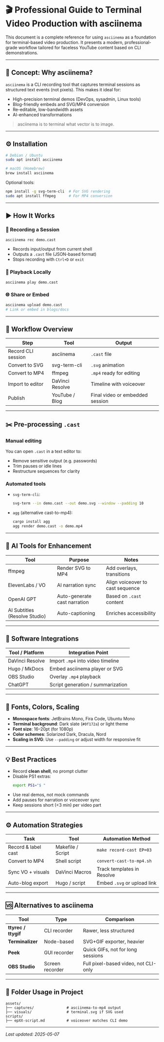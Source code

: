 # 🎬 Professional Guide to Terminal Video Production with asciinema

This document is a complete reference for using `asciinema` as a foundation for terminal-based video production. It presents a modern, professional-grade workflow tailored for faceless YouTube content based on CLI demonstrations.

---

## 🧭 Concept: Why asciinema?

`asciinema` is a CLI recording tool that captures terminal sessions as structured text events (not pixels). This makes it ideal for:

- High-precision terminal demos (DevOps, sysadmin, Linux tools)
- Blog-friendly embeds and SVG/MP4 conversion
- Re-editable, low-bandwidth assets
- AI-enhanced transformations

> asciinema is to terminal what vector is to image.

---

## ⚙️ Installation

```bash
# Debian / Ubuntu
sudo apt install asciinema

# macOS (Homebrew)
brew install asciinema
```

Optional tools:

```bash
npm install -g svg-term-cli  # For SVG rendering
sudo apt install ffmpeg      # For MP4 conversion
```

---

## ▶️ How It Works

### 🎥 Recording a Session

```bash
asciinema rec demo.cast
```

- Records input/output from current shell
- Outputs a `.cast` file (JSON-based format)
- Stops recording with `Ctrl+D` or `exit`

### 🔁 Playback Locally

```bash
asciinema play demo.cast
```

### 🌐 Share or Embed

```bash
asciinema upload demo.cast
# Link or embed in blogs/docs
```

---

## 🔄 Workflow Overview

| Step                    | Tool            | Output                         |
|-------------------------|------------------|----------------------------------|
| Record CLI session      | asciinema        | `.cast` file                     |
| Convert to SVG          | svg-term-cli     | `.svg` animation                 |
| Convert to MP4          | ffmpeg           | `.mp4` ready for editing         |
| Import to editor        | DaVinci Resolve  | Timeline with voiceover          |
| Publish                 | YouTube / Blog   | Final video or embedded session  |

---

## ✂️ Pre-processing `.cast`

### Manual editing

You can open `.cast` in a text editor to:

- Remove sensitive output (e.g. passwords)
- Trim pauses or idle lines
- Restructure sequences for clarity

### Automated tools

- `svg-term-cli`:
  ```bash
  svg-term --in demo.cast --out demo.svg --window --padding 10
  ```

- `agg` (alternative cast-to-mp4):
  ```bash
  cargo install agg
  agg render demo.cast -o demo.mp4
  ```

---

## 🤖 AI Tools for Enhancement

| Tool              | Purpose                      | Notes                            |
|-------------------|------------------------------|-----------------------------------|
| ffmpeg            | Render SVG to MP4            | Add overlays, transitions         |
| ElevenLabs / VO   | AI narration sync            | Align voiceover to cast sequence  |
| OpenAI GPT        | Auto-generate cast narration | Based on `.cast` content          |
| AI Subtitles (Resolve Studio) | Auto-captioning | Enriches accessibility            |

---

## 🔗 Software Integrations

| Tool / Platform     | Integration Point                   |
|----------------------|-------------------------------------|
| DaVinci Resolve      | Import `.mp4` into video timeline   |
| Hugo / MkDocs        | Embed asciinema player or SVG       |
| OBS Studio           | Overlay `.mp4` playback             |
| ChatGPT              | Script generation / summarization   |

---

## 🎨 Fonts, Colors, Scaling

- **Monospace fonts**: JetBrains Mono, Fira Code, Ubuntu Mono
- **Terminal background**: Dark slate (`#0f172a`) or light theme
- **Font size**: 16–20pt (for 1080p)
- **Color schemes**: Solarized Dark, Dracula, Nord
- **Scaling in SVG**: Use `--padding` or adjust width for responsive fit

---

## 💡 Best Practices

- Record **clean shell**, no prompt clutter
- Disable PS1 extras:
  ```bash
  export PS1="$ "
  ```
- Use real demos, not mock commands
- Add pauses for narration or voiceover sync
- Keep sessions short (<3 min) per video part

---

## ⚙️ Automation Strategies

| Task                     | Tool               | Automation Method               |
|--------------------------|--------------------|----------------------------------|
| Record & label cast      | Makefile / Script  | `make record-cast EP=03`         |
| Convert to MP4           | Shell script       | `convert-cast-to-mp4.sh`         |
| Sync VO + visuals        | DaVinci Macros     | Track templates in Resolve       |
| Auto-blog export         | Hugo / script      | Embed `.svg` or upload link      |

---

## 🆚 Alternatives to asciinema

| Tool             | Type           | Comparison                          |
|------------------|----------------|--------------------------------------|
| **ttyrec / ttygif** | CLI recorder  | Rawer, less structured               |
| **Terminalizer** | Node-based     | SVG+GIF exporter, heavier            |
| **Peek**         | GUI recorder   | Quick GIFs, not for long sessions    |
| **OBS Studio**   | Screen recorder| Full pixel-based video, not CLI-only |

---

## 📁 Folder Usage in Project

```
assets/
├── captures/               # asciinema-to-mp4 output
├── visuals/                # terminal.svg if SVG used
scripts/
├── epXX-script.md          # voiceover matches CLI demo
```

---

_Last updated: 2025-05-07_